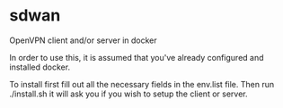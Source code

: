 # sdwan
OpenVPN client and/or server in docker

In order to use this, it is assumed that you've already configured and installed docker.

To install first fill out all the necessary fields in the env.list file.
Then run ./install.sh it will ask you if you wish to setup the client or server.
